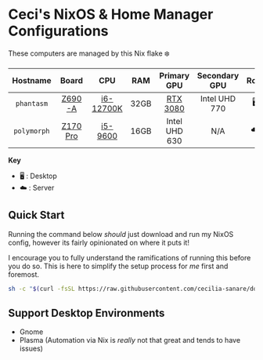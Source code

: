 # Ceci's NixOS & Home Manager Configurations

These computers are managed by this Nix flake ❄️

|  Hostname   |            Board            |            CPU            | RAM  |       Primary GPU        | Secondary GPU | Role | OS  | State |
| :---------: | :-------------------------: | :-----------------------: | :--: | :----------------------: | :-----------: | :--: | :-: | :---: |
| `phantasm`  |  [Z690-A][Phantasm-Board]   | [i6-12700K][Phantasm-CPU] | 32GB | [RTX 3080][Phantasm-GPU] | Intel UHD 770 |  🖥️  | ❄️  |  ✅   |
| `polymorph` | [Z170 Pro][Polymorph-Board] | [i5-9600][Polymorph-CPU]  | 16GB |      Intel UHD 630       |      N/A      |  ☁️  | ❄️  |  🚧   |

**Key**

- 🖥️ : Desktop
- ☁️ : Server

## Quick Start

Running the command below _should_ just download and run my NixOS config, however its fairly opinionated on where it puts it!

I encourage you to fully understand the ramifications of running this before you do so.
This is here to simplify the setup process for _me_ first and foremost.

```sh
sh -c "$(curl -fsSL https://raw.githubusercontent.com/cecilia-sanare/dotfiles/main/setup.sh)" -s phantasm
```

## Support Desktop Environments

- Gnome
- Plasma (Automation via Nix is _really_ not that great and tends to have issues)

<!-- Phantasm Links -->

[Phantasm-Board]: https://rog.asus.com/us/motherboards/rog-strix/rog-strix-z690-a-gaming-wifi-d4-model/spec/
[Phantasm-CPU]: https://www.intel.com/content/www/us/en/products/sku/134594/intel-core-i712700k-processor-25m-cache-up-to-5-00-ghz/specifications.html
[Phantasm-GPU]: https://www.gigabyte.com/Graphics-Card/GV-N3080VISION-OC-10GD-rev-20/sp#sp

<!-- Polymorph Links -->

[Polymorph-Board]: https://motherboarddb.com/motherboards/729/Z170-Pro/
[Polymorph-CPU]: https://www.intel.com/content/www/us/en/products/sku/134900/intel-core-i59600-processor-9m-cache-up-to-4-60-ghz/specifications.html
